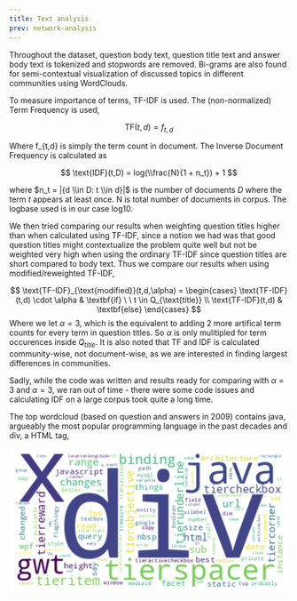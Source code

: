 ```yaml
---
title: Text analysis
prev: network-analysis
---
```



Throughout the dataset, question body text, question title text and answer body text is tokenized and stopwords are removed. Bi-grams are also found for semi-contextual visualization of discussed topics in different communities using WordClouds.


To measure importance of terms, TF-IDF is used. The (non-normalized) Term Frequency is used,

$$ \text{TF}(t,d) = f_{t,d} $$

Where f_{t,d} is simply the term count in document. The Inverse Document Frequency is calculated as 

 $$ \text{IDF}(t,D) = log(\\frac{N}{1 + n_t}) + 1 $$

where $n_t = |{d \\in D: t \\in d}|$ is the number of documents $D$ where the term $t$ appears at least once. N is total number of documents in corpus. The logbase used is in our case log10.

We then tried comparing our results when weighting question titles higher than when calculated using TF-IDF, since a notion we had was that good question titles might contextualize the problem quite well but not be weighted very high when using the ordinary TF-IDF since question titles are short compared to body text. Thus we compare our results when using modified/reweighted TF-IDF,

$$ 
\text{TF-IDF}_{\text{modified}}(t,d,\alpha) = 
\begin{cases}
        \text{TF-IDF}(t,d) \cdot \alpha &  \textbf{if} \ \   t \in Q_{\text{title}} \\
        \text{TF-IDF}(t,d) & \textbf{else}
\end{cases}
$$
Where we let $\alpha = 3$, which is the equivalent to adding 2 more artifical term counts for every term in question titles. So $\alpha$ is only mulitipled for term occurences inside $Q_{title}$. It is also noted that TF and IDF is calculated community-wise, not document-wise, as we are interested in finding largest differences in communities.


Sadly, while the code was written and results ready for comparing with $\alpha = 3$ and $\alpha = 3$, we ran out of time - there were some code issues and calculating IDF on a large corpus took quite a long time.


The top wordcloud (based on question and answers in 2009) contains java, argueably the most popular programming language in the past decades and div, a HTML tag,

<img src="/images/wordcloud_top1.png" width="600" />

